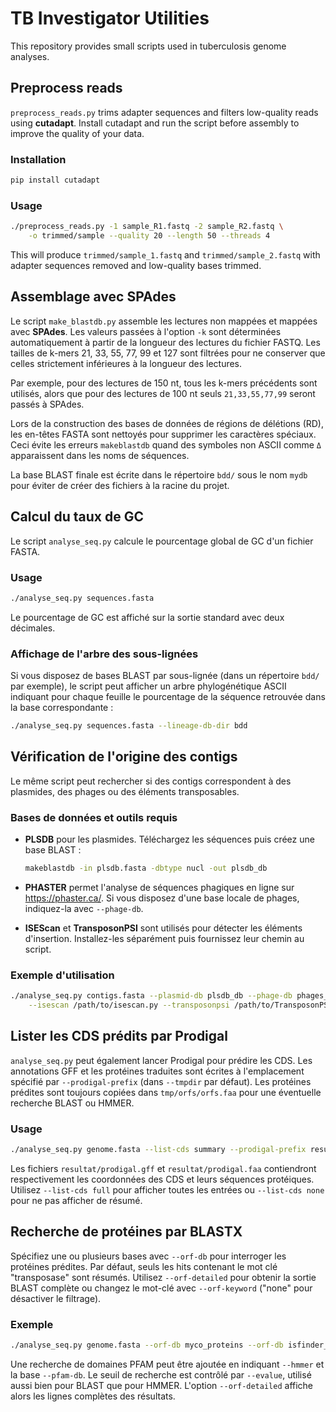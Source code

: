 # TB Investigator Utilities

This repository provides small scripts used in tuberculosis genome analyses.

## Preprocess reads

`preprocess_reads.py` trims adapter sequences and filters low-quality reads
using **cutadapt**. Install cutadapt and run the script before assembly to
improve the quality of your data.

### Installation

```bash
pip install cutadapt
```

### Usage

```bash
./preprocess_reads.py -1 sample_R1.fastq -2 sample_R2.fastq \
    -o trimmed/sample --quality 20 --length 50 --threads 4
```

This will produce `trimmed/sample_1.fastq` and `trimmed/sample_2.fastq` with
adapter sequences removed and low-quality bases trimmed.

## Assemblage avec SPAdes

Le script `make_blastdb.py` assemble les lectures non mappées et mappées avec
**SPAdes**. Les valeurs passées à l'option `-k` sont déterminées
automatiquement à partir de la longueur des lectures du fichier FASTQ. Les
tailles de k-mers 21, 33, 55, 77, 99 et 127 sont filtrées pour ne conserver que
celles strictement inférieures à la longueur des lectures.

Par exemple, pour des lectures de 150 nt, tous les k-mers précédents sont
utilisés, alors que pour des lectures de 100 nt seuls `21,33,55,77,99` seront
passés à SPAdes.

Lors de la construction des bases de données de régions de délétions (RD),
les en-têtes FASTA sont nettoyés pour supprimer les caractères spéciaux.
Ceci évite les erreurs `makeblastdb` quand des symboles non ASCII comme `Δ`
apparaissent dans les noms de séquences.

La base BLAST finale est écrite dans le répertoire `bdd/` sous le nom
`mydb` pour éviter de créer des fichiers à la racine du projet.

## Calcul du taux de GC

Le script `analyse_seq.py` calcule le pourcentage global de GC d'un fichier FASTA.

### Usage

```bash
./analyse_seq.py sequences.fasta
```

Le pourcentage de GC est affiché sur la sortie standard avec deux décimales.

### Affichage de l'arbre des sous-lignées

Si vous disposez de bases BLAST par sous-lignée (dans un répertoire `bdd/` par
exemple), le script peut afficher un arbre phylogénétique ASCII indiquant pour
chaque feuille le pourcentage de la séquence retrouvée dans la base
correspondante :

```bash
./analyse_seq.py sequences.fasta --lineage-db-dir bdd
```

## Vérification de l'origine des contigs

Le même script peut rechercher si des contigs correspondent à des plasmides,
des phages ou des éléments transposables.

### Bases de données et outils requis

- **PLSDB** pour les plasmides. Téléchargez les séquences puis créez une base
  BLAST :

  ```bash
  makeblastdb -in plsdb.fasta -dbtype nucl -out plsdb_db
  ```

- **PHASTER** permet l'analyse de séquences phagiques en ligne sur
  <https://phaster.ca/>. Si vous disposez d'une base locale de phages,
  indiquez-la avec `--phage-db`.

- **ISEScan** et **TransposonPSI** sont utilisés pour détecter les éléments
  d'insertion. Installez-les séparément puis fournissez leur chemin au script.

### Exemple d'utilisation

```bash
./analyse_seq.py contigs.fasta --plasmid-db plsdb_db --phage-db phages_db \
    --isescan /path/to/isescan.py --transposonpsi /path/to/TransposonPSI.pl
```

## Lister les CDS prédits par Prodigal

`analyse_seq.py` peut également lancer Prodigal pour prédire les CDS. Les
annotations GFF et les protéines traduites sont écrites à l'emplacement
spécifié par `--prodigal-prefix` (dans `--tmpdir` par défaut). Les protéines
prédites sont toujours copiées dans `tmp/orfs/orfs.faa` pour une éventuelle
recherche BLAST ou HMMER.

### Usage

```bash
./analyse_seq.py genome.fasta --list-cds summary --prodigal-prefix resultat/prodigal
```

Les fichiers `resultat/prodigal.gff` et `resultat/prodigal.faa` contiendront
respectivement les coordonnées des CDS et leurs séquences protéiques. Utilisez
`--list-cds full` pour afficher toutes les entrées ou `--list-cds none` pour ne
pas afficher de résumé.

## Recherche de protéines par BLASTX

Spécifiez une ou plusieurs bases avec `--orf-db` pour interroger les protéines
prédites. Par défaut, seuls les hits contenant le mot clé "transposase" sont
résumés. Utilisez `--orf-detailed` pour obtenir la sortie BLAST complète ou
changez le mot-clé avec `--orf-keyword` ("none" pour désactiver le filtrage).

### Exemple

```bash
./analyse_seq.py genome.fasta --orf-db myco_proteins --orf-db isfinder_prot
```

Une recherche de domaines PFAM peut être ajoutée en indiquant `--hmmer` et la
base `--pfam-db`. Le seuil de recherche est contrôlé par `--evalue`, utilisé
aussi bien pour BLAST que pour HMMER. L'option `--orf-detailed` affiche alors
les lignes complètes des résultats.
